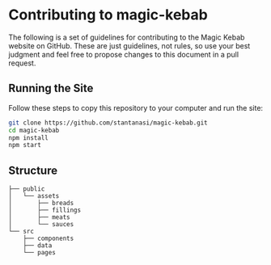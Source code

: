 # Contributing to magic-kebab

The following is a set of guidelines for contributing to the Magic Kebab website
on GitHub. These are just guidelines, not rules, so use your best judgment and
feel free to propose changes to this document in a pull request.

## Running the Site

Follow these steps to copy this repository to your computer and run the site:

```bash
git clone https://github.com/stantanasi/magic-kebab.git
cd magic-kebab
npm install
npm start
```

## Structure

```
├── public
│   └── assets
│       ├── breads
│       ├── fillings
│       ├── meats
│       └── sauces
└── src
    ├── components
    ├── data
    └── pages
```
